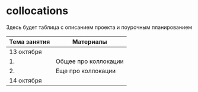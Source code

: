 # collocations

Здесь будет таблица с описанием проекта и поурочным планированием

Тема занятия | Материалы 
------ | ------
 13 октября |
|1.| Общее про коллокации|Ссылка на материалы
|2.| Еще про коллокации |еще ссылка 
| 14 октября |
